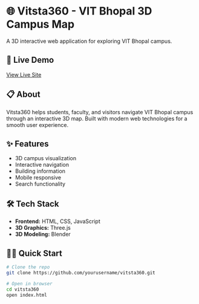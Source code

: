 # 🌐 Vitsta360 - VIT Bhopal 3D Campus Map

A 3D interactive web application for exploring VIT Bhopal campus.

## 🚀 Live Demo
[View Live Site](https://vi-tsta360.vercel.app)

## 📋 About
Vitsta360 helps students, faculty, and visitors navigate VIT Bhopal campus through an interactive 3D map. Built with modern web technologies for a smooth user experience.

## ✨ Features
- 3D campus visualization
- Interactive navigation
- Building information
- Mobile responsive
- Search functionality

## 🛠️ Tech Stack
- **Frontend:** HTML, CSS, JavaScript
- **3D Graphics:** Three.js
- **3D Modeling:** Blender

## 🏃‍♂️ Quick Start

```bash
# Clone the repo
git clone https://github.com/yourusername/vitsta360.git

# Open in browser
cd vitsta360
open index.html

